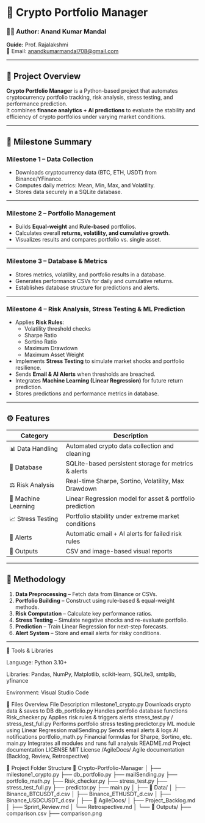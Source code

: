 # 🚀 Crypto Portfolio Manager  

### 🧑‍💻 Author: **Anand Kumar Mandal**  
**Guide:** Prof. Rajalakshmi  
📧 Email: anandkumarmandal708@gmail.com  

---

## 📘 Project Overview
**Crypto Portfolio Manager** is a Python-based project that automates cryptocurrency portfolio tracking, risk analysis, stress testing, and performance prediction.  
It combines **finance analytics + AI predictions** to evaluate the stability and efficiency of crypto portfolios under varying market conditions.

---

## 🧩 Milestone Summary

### **Milestone 1 – Data Collection**
- Downloads cryptocurrency data (BTC, ETH, USDT) from Binance/YFinance.  
- Computes daily metrics: Mean, Min, Max, and Volatility.  
- Stores data securely in a SQLite database.

---

### **Milestone 2 – Portfolio Management**
- Builds **Equal-weight** and **Rule-based** portfolios.  
- Calculates overall **returns, volatility, and cumulative growth**.  
- Visualizes results and compares portfolio vs. single asset.

---

### **Milestone 3 – Database & Metrics**
- Stores metrics, volatility, and portfolio results in a database.  
- Generates performance CSVs for daily and cumulative returns.  
- Establishes database structure for predictions and alerts.

---

### **Milestone 4 – Risk Analysis, Stress Testing & ML Prediction**
- Applies **Risk Rules**:
  - Volatility threshold checks  
  - Sharpe Ratio  
  - Sortino Ratio  
  - Maximum Drawdown  
  - Maximum Asset Weight
- Implements **Stress Testing** to simulate market shocks and portfolio resilience.
- Sends **Email & AI Alerts** when thresholds are breached.  
- Integrates **Machine Learning (Linear Regression)** for future return prediction.  
- Stores predictions and performance metrics in database.

---

## ⚙️ Features
| Category | Description |
|-----------|--------------|
| 📊 Data Handling | Automated crypto data collection and cleaning |
| 💾 Database | SQLite-based persistent storage for metrics & alerts |
| ⚖️ Risk Analysis | Real-time Sharpe, Sortino, Volatility, Max Drawdown |
| 🧠 Machine Learning | Linear Regression model for asset & portfolio prediction |
| 📈 Stress Testing | Portfolio stability under extreme market conditions |
| 📧 Alerts | Automatic email + AI alerts for failed risk rules |
| 📂 Outputs | CSV and image-based visual reports |

---

## 🧮 Methodology
1. **Data Preprocessing** – Fetch data from Binance or CSVs.  
2. **Portfolio Building** – Construct using rule-based & equal-weight methods.  
3. **Risk Computation** – Calculate key performance ratios.  
4. **Stress Testing** – Simulate negative shocks and re-evaluate portfolio.  
5. **Prediction** – Train Linear Regression for next-step forecasts.  
6. **Alert System** – Store and email alerts for risky conditions.

---

🧰 Tools & Libraries

Language: Python 3.10+

Libraries: Pandas, NumPy, Matplotlib, scikit-learn, SQLite3, smtplib, yfinance

Environment: Visual Studio Code

🧾 Files Overview
File	Description
milestone1_crypto.py	Downloads crypto data & saves to DB
db_portfolio.py	Handles portfolio database functions
Risk_checker.py	Applies risk rules & triggers alerts
stress_test.py / stress_test_full.py	Performs portfolio stress testing
predictor.py	ML module using Linear Regression
mailSending.py	Sends email alerts & logs AI notifications
portfolio_math.py	Financial formulas for Sharpe, Sortino, etc.
main.py	Integrates all modules and runs full analysis
README.md	Project documentation
LICENSE	MIT License
/AgileDocs/	Agile documentation (Backlog, Review, Retrospective)

🧱 Project Folder Structure
📁 Crypto-Portfolio-Manager
│
├── milestone1_crypto.py
├── db_portfolio.py
├── mailSending.py
├── portfolio_math.py
├── Risk_checker.py
├── stress_test.py
├── stress_test_full.py
├── predictor.py
├── main.py
│
├── 📂 Data/
│   ├── Binance_BTCUSDT_d.csv
│   ├── Binance_ETHUSDT_d.csv
│   ├── Binance_USDCUSDT_d.csv
│
├── 📂 AgileDocs/
│   ├── Project_Backlog.md
│   ├── Sprint_Review.md
│   └── Retrospective.md
│
└── 📂 Outputs/
    ├── comparison.csv
    ├── comparison.png
